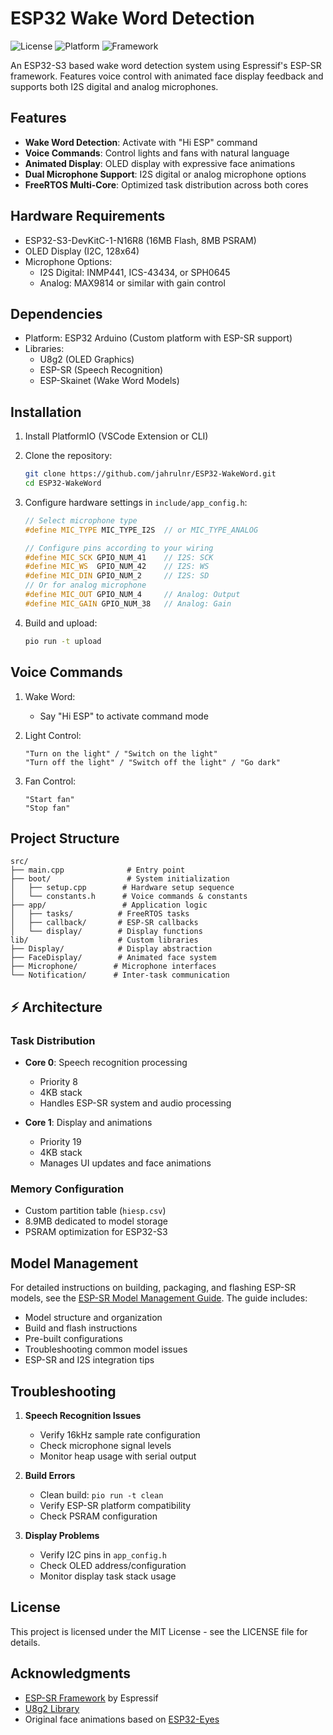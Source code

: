 # ESP32 Wake Word Detection

![License](https://img.shields.io/badge/license-MIT-blue.svg)
![Platform](https://img.shields.io/badge/platform-ESP32--S3-green.svg)
![Framework](https://img.shields.io/badge/framework-Arduino-blue.svg)

An ESP32-S3 based wake word detection system using Espressif's ESP-SR framework. Features voice control with animated face display feedback and supports both I2S digital and analog microphones.

## Features

- **Wake Word Detection**: Activate with "Hi ESP" command
- **Voice Commands**: Control lights and fans with natural language
- **Animated Display**: OLED display with expressive face animations
- **Dual Microphone Support**: I2S digital or analog microphone options
- **FreeRTOS Multi-Core**: Optimized task distribution across both cores

## Hardware Requirements

- ESP32-S3-DevKitC-1-N16R8 (16MB Flash, 8MB PSRAM)
- OLED Display (I2C, 128x64)
- Microphone Options:
  - I2S Digital: INMP441, ICS-43434, or SPH0645
  - Analog: MAX9814 or similar with gain control

## Dependencies

- Platform: ESP32 Arduino (Custom platform with ESP-SR support)
- Libraries:
  - U8g2 (OLED Graphics)
  - ESP-SR (Speech Recognition)
  - ESP-Skainet (Wake Word Models)

## Installation

1. Install PlatformIO (VSCode Extension or CLI)

2. Clone the repository:
   ```bash
   git clone https://github.com/jahrulnr/ESP32-WakeWord.git
   cd ESP32-WakeWord
   ```

3. Configure hardware settings in `include/app_config.h`:
   ```cpp
   // Select microphone type
   #define MIC_TYPE MIC_TYPE_I2S  // or MIC_TYPE_ANALOG
   
   // Configure pins according to your wiring
   #define MIC_SCK GPIO_NUM_41    // I2S: SCK
   #define MIC_WS  GPIO_NUM_42    // I2S: WS
   #define MIC_DIN GPIO_NUM_2     // I2S: SD
   // Or for analog microphone
   #define MIC_OUT GPIO_NUM_4     // Analog: Output
   #define MIC_GAIN GPIO_NUM_38   // Analog: Gain
   ```

4. Build and upload:
   ```bash
   pio run -t upload
   ```

## Voice Commands

1. Wake Word:
   - Say "Hi ESP" to activate command mode

2. Light Control:
   ```
   "Turn on the light" / "Switch on the light"
   "Turn off the light" / "Switch off the light" / "Go dark"
   ```

3. Fan Control:
   ```
   "Start fan"
   "Stop fan"
   ```

## Project Structure

```
src/
├── main.cpp              # Entry point
├── boot/                 # System initialization
│   ├── setup.cpp        # Hardware setup sequence
│   └── constants.h      # Voice commands & constants
├── app/                 # Application logic
│   ├── tasks/          # FreeRTOS tasks
│   ├── callback/       # ESP-SR callbacks
│   └── display/        # Display functions
lib/                    # Custom libraries
├── Display/            # Display abstraction
├── FaceDisplay/        # Animated face system
├── Microphone/        # Microphone interfaces
└── Notification/      # Inter-task communication
```

## ⚡ Architecture

### Task Distribution
- **Core 0**: Speech recognition processing
  - Priority 8
  - 4KB stack
  - Handles ESP-SR system and audio processing

- **Core 1**: Display and animations
  - Priority 19
  - 4KB stack
  - Manages UI updates and face animations

### Memory Configuration
- Custom partition table (`hiesp.csv`)
- 8.9MB dedicated to model storage
- PSRAM optimization for ESP32-S3

## Model Management

For detailed instructions on building, packaging, and flashing ESP-SR models, see the [ESP-SR Model Management Guide](model/README.md). The guide includes:

- Model structure and organization
- Build and flash instructions
- Pre-built configurations
- Troubleshooting common model issues
- ESP-SR and I2S integration tips

## Troubleshooting

1. **Speech Recognition Issues**
   - Verify 16kHz sample rate configuration
   - Check microphone signal levels
   - Monitor heap usage with serial output

2. **Build Errors**
   - Clean build: `pio run -t clean`
   - Verify ESP-SR platform compatibility
   - Check PSRAM configuration

3. **Display Problems**
   - Verify I2C pins in `app_config.h`
   - Check OLED address/configuration
   - Monitor display task stack usage

## License

This project is licensed under the MIT License - see the LICENSE file for details.

## Acknowledgments

- [ESP-SR Framework](https://github.com/espressif/esp-sr) by Espressif
- [U8g2 Library](https://github.com/olikraus/u8g2)
- Original face animations based on [ESP32-Eyes](https://github.com/playfultechnology/esp32-eyes)
